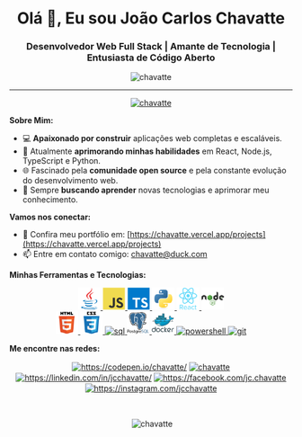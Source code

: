 <h1 align="center">Olá 👋, Eu sou João Carlos Chavatte</h1>

<h3 align="center">Desenvolvedor Web Full Stack | Amante de Tecnologia | Entusiasta de Código Aberto</h3>

<p align="center">
  <img src="https://komarev.com/ghpvc/?username=chavatte&label=Profile%20views&color=0e75b6&style=flat" alt="chavatte" />
</p>

---

<p align="center">
  <a href="https://twitter.com/chavatte" target="blank"><img src="https://img.shields.io/twitter/follow/chavatte?logo=twitter&style=for-the-badge" alt="chavatte" /></a>
</p>

**Sobre Mim:**

* 💻 **Apaixonado por construir** aplicações web completas e escaláveis.
* 🚀 Atualmente **aprimorando minhas habilidades** em React, Node.js, TypeScript e Python.
* 🌐 Fascinado pela **comunidade open source** e pela constante evolução do desenvolvimento web.
* 🌱 Sempre **buscando aprender** novas tecnologias e aprimorar meu conhecimento.


**Vamos nos conectar:**

* 💼 Confira meu portfólio em:
  [https://chavatte.vercel.app/projects](https://chavatte.vercel.app/projects) 
* 📫 Entre em contato comigo: chavatte@duck.com

**Minhas Ferramentas e Tecnologias:**

<p align="center">
  <a href="https://www.java.com/pt-BR/" target="_blank" rel="noreferrer"> <img src="https://raw.githubusercontent.com/devicons/devicon/master/icons/java/java-original.svg" alt="java" width="40" height="40"/> </a> 
  <a href="https://developer.mozilla.org/en-US/docs/Web/JavaScript" target="_blank" rel="noreferrer"> <img src="https://raw.githubusercontent.com/devicons/devicon/master/icons/javascript/javascript-original.svg" alt="javascript" width="40" height="40"/> </a> 
  <a href="https://www.typescriptlang.org/" target="_blank" rel="noreferrer"> <img src="https://raw.githubusercontent.com/devicons/devicon/master/icons/typescript/typescript-original.svg" alt="typescript" width="40" height="40"/> </a> 
  <a href="https://www.python.org" target="_blank" rel="noreferrer"> <img src="https://raw.githubusercontent.com/devicons/devicon/master/icons/python/python-original.svg" alt="python" width="40" height="40"/> </a> 
  <a href="https://reactjs.org/" target="_blank" rel="noreferrer"> <img src="https://raw.githubusercontent.com/devicons/devicon/master/icons/react/react-original-wordmark.svg" alt="react" width="40" height="40"/> </a>
  <a href="https://nodejs.org" target="_blank" rel="noreferrer"> <img src="https://raw.githubusercontent.com/devicons/devicon/master/icons/nodejs/nodejs-original-wordmark.svg" alt="nodejs" width="40" height="40"/> </a> 
  <br>
  <a href="https://www.w3.org/html/" target="_blank" rel="noreferrer"> <img src="https://raw.githubusercontent.com/devicons/devicon/master/icons/html5/html5-original-wordmark.svg" alt="html5" width="40" height="40"/> </a> 
  <a href="https://www.w3schools.com/css/" target="_blank" rel="noreferrer"> <img src="https://raw.githubusercontent.com/devicons/devicon/master/icons/css3/css3-original-wordmark.svg" alt="css3" width="40" height="40"/> </a> 
  <a href="https://en.wikipedia.org/wiki/SQL" target="_blank" rel="noreferrer"> <img src="https://www.svgrepo.com/show/303229/sql-logo.svg" alt="sql" width="40" height="40"/> </a>
  <a href="https://www.postgresql.org" target="_blank" rel="noreferrer"> <img src="https://raw.githubusercontent.com/devicons/devicon/master/icons/postgresql/postgresql-original-wordmark.svg" alt="postgresql" width="40" height="40"/> </a> 
  <a href="https://www.docker.com/" target="_blank" rel="noreferrer"> <img src="https://raw.githubusercontent.com/devicons/devicon/master/icons/docker/docker-original-wordmark.svg" alt="docker" width="40" height="40"/> </a>
  <a href="https://docs.microsoft.com/en-us/powershell/" target="_blank" rel="noreferrer"> <img src="https://www.vectorlogo.zone/logos/microsoft_powershell/microsoft_powershell-icon.svg" alt="powershell" width="40" height="40"/> </a>
  <a href="https://git-scm.com/" target="_blank" rel="noreferrer"> <img src="https://www.vectorlogo.zone/logos/git-scm/git-scm-icon.svg" alt="git" width="40" height="40"/> </a> 
</p>



**Me encontre nas redes:**
<p align="center">
<a href="https://codepen.io/https://codepen.io/chavatte/" target="blank"><img align="center" src="https://raw.githubusercontent.com/rahuldkjain/github-profile-readme-generator/master/src/images/icons/Social/codepen.svg" alt="https://codepen.io/chavatte/" height="30" width="40" /></a>
<a href="https://twitter.com/chavatte" target="blank"><img align="center" src="https://raw.githubusercontent.com/rahuldkjain/github-profile-readme-generator/master/src/images/icons/Social/twitter.svg" alt="chavatte" height="30" width="40" /></a>
<a href="https://linkedin.com/in/https://linkedin.com/in/jcchavatte/" target="blank"><img align="center" src="https://raw.githubusercontent.com/rahuldkjain/github-profile-readme-generator/master/src/images/icons/Social/linked-in-alt.svg" alt="https://linkedin.com/in/jcchavatte/" height="30" width="40" /></a>
<a href="https://fb.com/https://facebook.com/jc.chavatte" target="blank"><img align="center" src="https://raw.githubusercontent.com/rahuldkjain/github-profile-readme-generator/master/src/images/icons/Social/facebook.svg" alt="https://facebook.com/jc.chavatte" height="30" width="40" /></a>
<a href="https://instagram.com/https://instagram.com/jcchavatte" target="blank"><img align="center" src="https://raw.githubusercontent.com/rahuldkjain/github-profile-readme-generator/master/src/images/icons/Social/instagram.svg" alt="https://instagram.com/jcchavatte" height="30" width="40" /></a>
</p>

<br>

<p align="center">&nbsp;<img align="center" src="https://github-readme-stats.vercel.app/api?username=chavatte&show_icons=true&locale=pt-br" alt="chavatte" /></p>
